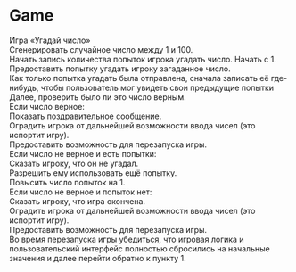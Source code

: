 # Game
Игра «Угадай число»</br>
Сгенерировать случайное число между 1 и 100.</br>
Начать запись количества попыток игрока угадать число. Начать с 1.</br>
Предоставить попытку угадать игроку загаданное число.</br>
Как только попытка угадать была отправлена, сначала записать её где-нибудь, чтобы пользователь мог увидеть свои предыдущие попытки</br>
Далее, проверить было ли это число верным.</br>
Если число верное:</br>
Показать поздравительное сообщение.</br>
Оградить игрока от дальнейшей возможности ввода чисел (это испортит игру).</br>
Предоставить возможность для перезапуска игры.</br>
Если число не верное и есть попытки:</br>
Сказать игроку, что он не угадал.</br>
Разрешить ему использовать ещё попытку.</br>
Повысить число попыток на 1.</br>
Если число не верное и попыток нет:</br>
Сказать игроку, что игра окончена.</br>
Оградить игрока от дальнейшей возможности ввода чисел (это испортит игру).</br>
Предоставить возможность для перезапуска игры.</br>
Во время перезапуска игры убедиться, что игровая логика и пользовательский интерфейс полностью сбросились на начальные значения и далее перейти обратно к пункту 1.</br>
